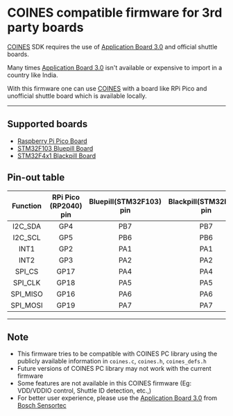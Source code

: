 # COINES compatible firmware for 3rd party boards

[COINES](https://www.bosch-sensortec.com/software-tools/tools/coines/) SDK requires the use of [Application Board 3.0](https://www.bosch-sensortec.com/software-tools/tools/application-board-3-0/) and official shuttle boards.

Many times [Application Board 3.0](https://www.bosch-sensortec.com/software-tools/tools/application-board-3-0/) isn't available or expensive to import in a country like India.

With this firmware one can use [COINES](https://www.bosch-sensortec.com/software-tools/tools/coines/) with a board like RPi Pico and unofficial shuttle board which is available locally.

---
## Supported boards

- [Raspberry Pi Pico Board](https://www.raspberrypi.com/products/raspberry-pi-pico/)
- [STM32F103 Bluepill Board](https://stm32-base.org/boards/STM32F103C8T6-Blue-Pill.html)
- [STM32F4x1 Blackpill Board](https://stm32-base.org/boards/STM32F401CCU6-WeAct-Black-Pill-V1.2)

## Pin-out table

  | Function  | RPi Pico (RP2040) pin   | Bluepill(STM32F103) pin | Blackpill(STM32F4x1) pin |
  |:---------:|:-----------------------:|:-----------------------:|:------------------------:|
  | I2C_SDA   | GP4                     | PB7                     | PB7                      |
  | I2C_SCL   | GP5                     | PB6                     | PB6                      |
  | INT1      | GP2                     | PA1                     | PA1                      |
  | INT2      | GP3                     | PA2                     | PA2                      |
  | SPI_CS    | GP17                    | PA4                     | PA4                      |
  | SPI_CLK   | GP18                    | PA5                     | PA5                      |
  | SPI_MISO  | GP16                    | PA6                     | PA6                      |
  | SPI_MOSI  | GP19                    | PA7                     | PA7                      |

---
## Note
- This firmware tries to be compatible with COINES PC library using the publicly available information in `coines.c`, `coines.h`, `coines_defs.h`
- Future versions of COINES PC library may not work with the current firmware
- Some features are not available in this COINES firmware (Eg: VDD/VDDIO control, Shuttle ID detection, etc.,)
- For better user experience, please use the [Application Board 3.0](https://www.bosch-sensortec.com/software-tools/tools/application-board-3-0/) from [Bosch Sensortec](https://www.bosch-sensortec.com/)
